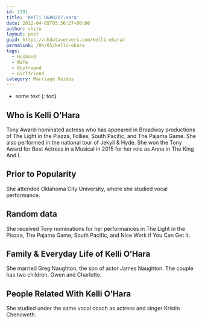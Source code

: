 ```yaml
---
id: 1191
title: 'Kelli O&#8217;Hara'
date: 2012-04-05T05:36:27+00:00
author: chito
layout: post
guid: https://ukdataservers.com/kelli-ohara/
permalink: /04/05/kelli-ohara
tags:
  - Husband
  - Wife
  - Boyfriend
  - Girlfriend
category: Marriage Guides
---
```


* some text
{: toc}
          
          
## Who is  Kelli O&#8217;Hara
                  
                  
                  
Tony Award-nominated actress who has appeared in Broadway productions of The Light in the Piazza, Follies, South Pacific, and The Pajama Game. She also performed in the national tour of Jekyll & Hyde. She won the Tony Award for Best Actress in a Musical in 2015 for her role as Anna in The King And I. 
                  
                
                
                
## Prior to Popularity 
                  
                  
                  
She attended Oklahoma City University, where she studied vocal performance.
                  
                
                
                
## Random data 
                  
                  
                  
She received Tony nominations for her performances in The Light in the Piazza, The Pajama Game, South Pacific, and Nice Work if You Can Get It.
                  
                
                
                
## Family & Everyday Life of Kelli O&#8217;Hara
                  
                  
                  
She married Greg Naughton, the son of actor James Naughton. The couple has two children, Owen and Charlotte. 
                  
                
                
                
## People Related With  Kelli O&#8217;Hara
                  
                  
                  
She studied under the same vocal coach as actress and singer Kristin Chenoweth.
                  
                
              
            
          
          
          
    
    
  
